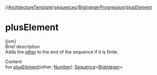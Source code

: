 //[ArchitectureTemplate](../../index.md)/[sequences](../index.md)/[BigIntegerProgression](index.md)/[plusElement](plus-element.md)



# plusElement  
[jvm]  
Brief description  
Adds the [other]() to the end of the sequence if it is finite.  
  
  
Content  
fun [plusElement](plus-element.md)(other: [Number](https://kotlinlang.org/api/latest/jvm/stdlib/kotlin/-number/index.html)): [Sequence](https://kotlinlang.org/api/latest/jvm/stdlib/kotlin.sequences/-sequence/index.html)<[BigInteger](https://docs.oracle.com/javase/8/docs/api/java/math/BigInteger.html)>  



